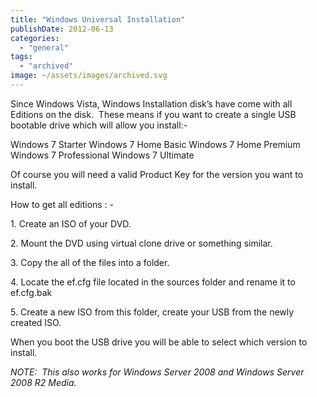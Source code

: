 ```yaml
---
title: "Windows Universal Installation"
publishDate: 2012-06-13
categories: 
  - "general"
tags:
  - "archived"
image: ~/assets/images/archived.svg
---
```


Since Windows Vista, Windows Installation disk’s have come with all Editions on the disk.  These means if you want to create a single USB bootable drive which will allow you install:-

Windows 7 Starter Windows 7 Home Basic Windows 7 Home Premium Windows 7 Professional Windows 7 Ultimate

Of course you will need a valid Product Key for the version you want to install.

How to get all editions : -

1\. Create an ISO of your DVD.

2\. Mount the DVD using virtual clone drive or something similar.

3\. Copy the all of the files into a folder.

4\. Locate the ef.cfg file located in the sources folder and rename it to ef.cfg.bak

5\. Create a new ISO from this folder, create your USB from the newly created ISO.

When you boot the USB drive you will be able to select which version to install.

_NOTE:  This also works for Windows Server 2008 and Windows Server 2008 R2 Media._

